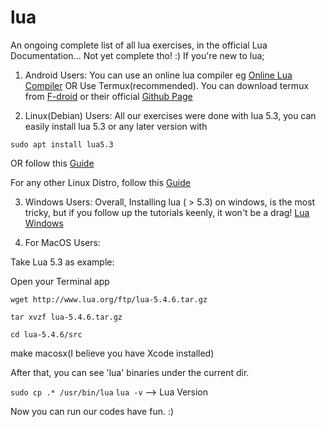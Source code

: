 # lua
An ongoing complete list of all lua exercises, in the official Lua Documentation... Not yet complete tho! :)
If you're new to lua;
1. Android Users: 
  You can use an online lua compiler eg  [Online Lua Compiler](https://www.tutorialspoint.com/execute_lua_online.php) OR Use Termux(recommended).
  You can download termux from [F-droid](https://f-droid.org/en/packages/com.termux/) or their official [Github Page](https://github.com/termux/termux-app/releases)
  
2. Linux(Debian) Users:
  All our exercises were done with lua 5.3, you can easily install lua 5.3 or any later version with 
  
  `sudo apt install lua5.3`
  
  OR follow this [Guide](https://www.tecmint.com/install-lua-in-centos-ubuntu-linux/)
  
 For any other Linux Distro, follow this [Guide](https://www.tecmint.com/install-lua-in-centos-ubuntu-linux/)

3. Windows Users:
   Overall, Installing lua ( > 5.3) on windows, is the most tricky, but if you follow up the tutorials keenly, it won't be a drag! [Lua Windows](https://gist.github.com/Egor-Skriptunoff/cb952f7eaf39b7b1bf739b818ece87cd)
   
4. For MacOS Users:
   
Take Lua 5.3 as example:

Open your Terminal app

`wget http://www.lua.org/ftp/lua-5.4.6.tar.gz`

`tar xvzf lua-5.4.6.tar.gz`

`cd lua-5.4.6/src`

make macosx(I believe you have Xcode installed)

After that, you can see 'lua' binaries under the current dir.

`sudo cp .* /usr/bin/lua`
`lua -v` --> Lua Version

Now you can run our codes have fun. :)

 
